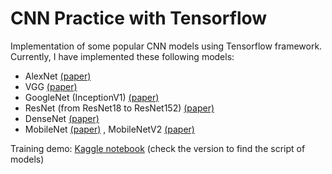 # CNN Practice with Tensorflow

Implementation of some popular CNN models using Tensorflow framework. Currently, I have implemented these following models:
- AlexNet [(paper)](https://proceedings.neurips.cc/paper/2012/file/c399862d3b9d6b76c8436e924a68c45b-Paper.pdf)
- VGG [(paper)](https://arxiv.org/abs/1409.1556v6)
- GoogleNet (InceptionV1) [(paper)](https://arxiv.org/abs/1409.4842)
- ResNet (from ResNet18 to ResNet152) [(paper)](https://arxiv.org/abs/1512.03385)
- DenseNet [(paper)](https://arxiv.org/abs/1608.06993)
- MobileNet [(paper)]() , MobileNetV2 [(paper)](https://arxiv.org/abs/1801.04381)

Training demo: [Kaggle notebook](https://www.kaggle.com/trngvhong/popular-cnn-architectures-tf-demos) (check the version to find the script of models)